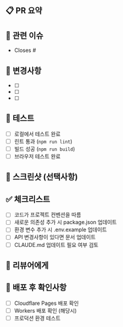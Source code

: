 ## 📋 PR 요약
<!-- PR의 목적과 주요 변경사항을 간단히 설명해주세요 -->

## 🎯 관련 이슈
<!-- 관련된 이슈 번호를 입력해주세요 (예: #123) -->
- Closes #

## 📝 변경사항
<!-- 구체적인 변경사항을 나열해주세요 -->
- [ ] 
- [ ] 
- [ ] 

## 🧪 테스트
<!-- 어떻게 테스트했는지 설명해주세요 -->
- [ ] 로컬에서 테스트 완료
- [ ] 린트 통과 (`npm run lint`)
- [ ] 빌드 성공 (`npm run build`)
- [ ] 브라우저 테스트 완료

## 📸 스크린샷 (선택사항)
<!-- UI 변경사항이 있다면 스크린샷을 첨부해주세요 -->

## ✅ 체크리스트
- [ ] 코드가 프로젝트 컨벤션을 따름
- [ ] 새로운 의존성 추가 시 package.json 업데이트
- [ ] 환경 변수 추가 시 .env.example 업데이트
- [ ] API 변경사항이 있다면 문서 업데이트
- [ ] CLAUDE.md 업데이트 필요 여부 검토

## 💬 리뷰어에게
<!-- 리뷰어가 특별히 확인해야 할 사항이 있다면 적어주세요 -->

## 🚀 배포 후 확인사항
<!-- 배포 후 확인이 필요한 사항을 적어주세요 -->
- [ ] Cloudflare Pages 배포 확인
- [ ] Workers 배포 확인 (해당시)
- [ ] 프로덕션 환경 테스트